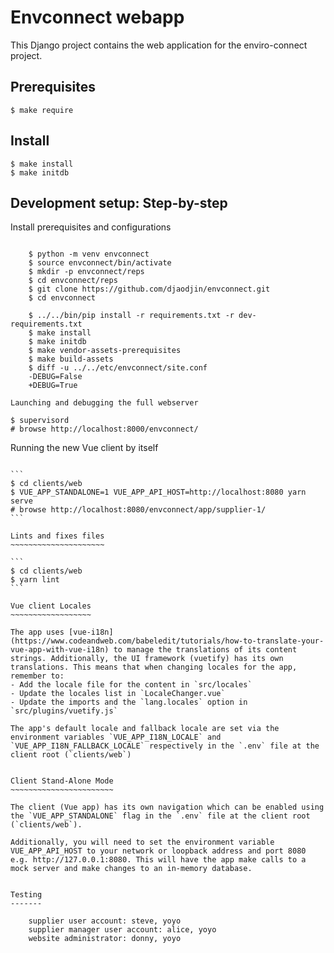 Envconnect webapp
=================

This Django project contains the web application for the enviro-connect project.

Prerequisites
-------------

    $ make require

Install
-------

    $ make install
    $ make initdb


Development setup: Step-by-step
-------------------------------

Install prerequisites and configurations
~~~~~~~~~~~~~~~~~~~~~~~~~~~~~~~~~~~~~~~~

    $ python -m venv envconnect
    $ source envconnect/bin/activate
    $ mkdir -p envconnect/reps
    $ cd envconnect/reps
    $ git clone https://github.com/djaodjin/envconnect.git
    $ cd envconnect

    $ ../../bin/pip install -r requirements.txt -r dev-requirements.txt
    $ make install
    $ make initdb
    $ make vendor-assets-prerequisites
    $ make build-assets
    $ diff -u ../../etc/envconnect/site.conf
    -DEBUG=False
    +DEBUG=True

Launching and debugging the full webserver
~~~~~~~~~~~~~~~~~~~~~~~~~~~~~~~~~~~~~~~~~~

    $ supervisord
    # browse http://localhost:8000/envconnect/


Running the new Vue client by itself
~~~~~~~~~~~~~~~~~~~~~~~~~~~~~~~~~~~~

```
$ cd clients/web
$ VUE_APP_STANDALONE=1 VUE_APP_API_HOST=http://localhost:8080 yarn serve
# browse http://localhost:8080/envconnect/app/supplier-1/
```

Lints and fixes files
~~~~~~~~~~~~~~~~~~~~~

```
$ cd clients/web
$ yarn lint
```

Vue client Locales
~~~~~~~~~~~~~~~~~~

The app uses [vue-i18n](https://www.codeandweb.com/babeledit/tutorials/how-to-translate-your-vue-app-with-vue-i18n) to manage the translations of its content strings. Additionally, the UI framework (vuetify) has its own translations. This means that when changing locales for the app, remember to: 
- Add the locale file for the content in `src/locales`
- Update the locales list in `LocaleChanger.vue`
- Update the imports and the `lang.locales` option in `src/plugins/vuetify.js`

The app's default locale and fallback locale are set via the environment variables `VUE_APP_I18N_LOCALE` and `VUE_APP_I18N_FALLBACK_LOCALE` respectively in the `.env` file at the client root (`clients/web`)


Client Stand-Alone Mode
~~~~~~~~~~~~~~~~~~~~~~~

The client (Vue app) has its own navigation which can be enabled using the `VUE_APP_STANDALONE` flag in the `.env` file at the client root (`clients/web`).

Additionally, you will need to set the environment variable VUE_APP_API_HOST to your network or loopback address and port 8080 e.g. http://127.0.0.1:8080. This will have the app make calls to a mock server and make changes to an in-memory database.


Testing
-------

    supplier user account: steve, yoyo
    supplier manager user account: alice, yoyo
    website administrator: donny, yoyo
